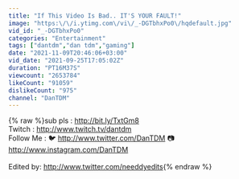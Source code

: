 ```yaml
---
title: "If This Video Is Bad.. IT'S YOUR FAULT!"
image: "https:\/\/i.ytimg.com\/vi\/_-DGTbhxPo0\/hqdefault.jpg"
vid_id: "_-DGTbhxPo0"
categories: "Entertainment"
tags: ["dantdm","dan tdm","gaming"]
date: "2021-11-09T20:46:06+03:00"
vid_date: "2021-09-25T17:05:02Z"
duration: "PT16M37S"
viewcount: "2653784"
likeCount: "91059"
dislikeCount: "975"
channel: "DanTDM"
---
```

{% raw %}sub pls : <a rel="nofollow" target="blank" href="http://bit.ly/TxtGm8">http://bit.ly/TxtGm8</a><br />Twitch : <a rel="nofollow" target="blank" href="http://www.twitch.tv/dantdm">http://www.twitch.tv/dantdm</a><br />Follow Me : 🐦 <a rel="nofollow" target="blank" href="http://www.twitter.com/DanTDM">http://www.twitter.com/DanTDM</a> 📷 <a rel="nofollow" target="blank" href="http://www.instagram.com/DanTDM">http://www.instagram.com/DanTDM</a><br /><br />Edited by: <a rel="nofollow" target="blank" href="http://www.twitter.com/needdyedits">http://www.twitter.com/needdyedits</a>{% endraw %}
